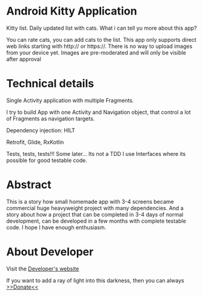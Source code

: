 # Android Kitty Application
Kitty list. Daily updated list with cats. What i can tell yu more about this app?

You can rate cats, you can add cats to the list. This app only supports direct web links starting with http:// or https://. There is no way to upload images from your device yet. Images are pre-moderated and will only be visible after approval

# Technical details
Single Activity application with multiple Fragments. 

I try to build App with one Activity and Navigation object, that control a lot of Fragments as navigation targets.

Dependency injection: HILT

Retrofit, Glide, RxKotlin

Tests, tests, tests!!! Some later... Its not a TDD
I use Interfaces where its possible for good testable code. 

# Abstract
This is a story how small homemade app with 3-4 screens became commercial huge heavyweight project with many dependencies. And a story about how a project that can be completed in 3-4 days of normal development, can be developed in a few months with complete testable code.
I hope I have enough enthusiasm.


# About Developer
Visit the [Developer's website](https://wtf-dev.ru/)

If you want to add a ray of light into this darkness, then you can always [>>Donate<<](https://paypal.me/LeonidDonate)

